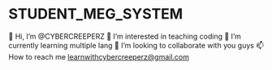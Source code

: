 # STUDENT_MEG_SYSTEM
👋 Hi, I’m @CYBERCREEPERZ
👀 I’m interested in teaching coding
🌱 I’m currently learning multiple lang
💞️ I’m looking to collaborate with you guys
📫 How to reach me learnwithcybercreeperz@gmail.com

